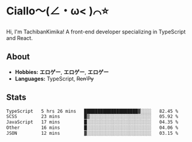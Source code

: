 # Ciallo～(∠・ω< )⌒⭐️

Hi, I'm TachibanKimika! A front-end developer specializing in TypeScript and React.

## About
- **Hobbies:** **エロゲー**, **エロゲー**, **エロゲー**
- **Languages:** TypeScript, ~~Ren’Py~~

## Stats
<!--START_SECTION:waka-->

```txt
TypeScript   5 hrs 26 mins   ████████████████████▓░░░░   82.45 %
SCSS         23 mins         █▒░░░░░░░░░░░░░░░░░░░░░░░   05.92 %
JavaScript   17 mins         █░░░░░░░░░░░░░░░░░░░░░░░░   04.35 %
Other        16 mins         █░░░░░░░░░░░░░░░░░░░░░░░░   04.06 %
JSON         12 mins         ▓░░░░░░░░░░░░░░░░░░░░░░░░   03.15 %
```

<!--END_SECTION:waka-->

<!-- ![Metrics](https://metrics.lecoq.io/TachibanaKimika?template=classic&base.activity=0&base.community=0&base.repositories=0&languages=1&isocalendar=1&isocalendar.duration=half-year&languages.limit=8&languages.sections=most-used&languages.colors=github&languages.threshold=0%25&languages.indepth=false&languages.recent.load=300&languages.recent.days=14&config.timezone=Asia%2FShanghai)
 -->
